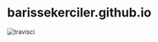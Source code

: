# barissekerciler.github.io
![travisci](https://travis-ci.com/barissekerciler/barissekerciler.github.io.svg?branch=master)
